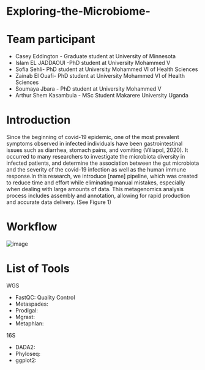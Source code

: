# Exploring-the-Microbiome-

# Team participant 
  - Casey Eddington - Graduate student at University of Minnesota 
  - Islam EL JADDAOUI -PhD student at University Mohammed V 
  - Sofia Sehli- PhD student at University Mohammed VI of Health Sciences
  - Zainab El Ouafi-  PhD student at University Mohammed VI of Health Sciences 
  - Soumaya Jbara - PhD student at University Mohammed V
  - Arthur Shem Kasambula - MSc Student Makarere University Uganda 
  
 # Introduction
   Since the beginning of covid-19 epidemic, one of the most prevalent symptoms observed in infected individuals have been gastrointestinal issues such as diarrhea, stomach pains, and vomiting (Villapol, 2020). It occurred to many researchers to investigate the microbiota diversity in infected patients, and determine the association between the gut microbiota and the severity of the covid-19 infection as well as the human immune response.In this research, we introduce [name] pipeline, which was created to reduce time and effort while eliminating manual mistakes, especially when dealing with large amounts of data. This metagenomics analysis process includes assembly and annotation, allowing for rapid production and accurate data delivery. (See Figure 1)
  
 # Workflow 
 
![image](https://user-images.githubusercontent.com/85350037/120885511-bb93a780-c5e9-11eb-9674-38dc9f43d37b.png)

# List of Tools
WGS
- FastQC: Quality Control 
- Metaspades: 
- Prodigal:
- Mgrast:
- Metaphlan: 

16S
- DADA2:
- Phyloseq:
- ggplot2:


